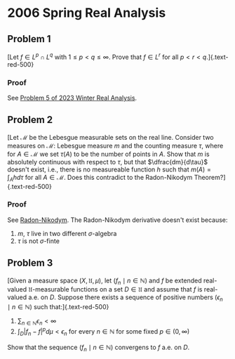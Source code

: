 # 2006 Spring Real Analysis

## Problem 1

[Let $f\in L^p\cap L^q$ with $1\leq p < q\leq\infty$. Prove that $f\in L^r$ for all $p < r < q$.]{.text-red-500}

### Proof

See [Problem 5 of 2023 Winter Real Analysis](/pdfs/quals/2023WR.html).

## Problem 2

[Let $\mathcal M$ be the Lebesgue measurable sets on the real line. Consider two measures on $\mathcal M$: Lebesgue measure $m$ and the counting measure $\tau$, where for $A\in\mathcal M$ we set $\tau(A)$ to be the number of points in $A$. Show that $m$ is absolutely continuous with respect to $\tau$, but that $\dfrac{dm}{d\tau}$ doesn't exist, i.e., there is no measureable function $h$ such that $m(A)=\int_A hd\tau$ for all $A\in\mathcal M$. Does this contradict to the Radon-Nikodym Theorem?]{.text-red-500}

### Proof 

 See [Radon-Nikodym](https://en.wikipedia.org/wiki/Radon–Nikodym_theorem). The Radon-Nikodym derivative doesn't exist because:
1. $m$, $\tau$ live in two different $\sigma$-algebra
2. $\tau$ is not $\sigma$-finte

## Problem 3

[Given a measure space $(X,\mathfrak U,\mu)$, let $(f_n\mid n\in\mathbb N)$ and $f$ be extended real-valued $\mathfrak U$-measurable functions on a set $D\in\mathfrak U$ and assume that $f$ is real-valued a.e. on $D$. Suppose there exists a sequence of positive numbers $(\epsilon_n\mid n\in\mathbb N)$ such that:]{.text-red-500}

1. $\sum_{n\in\mathbb N}\epsilon_n<\infty$
2. $\int_D|f_n-f|^pd\mu<\epsilon_n$ for every $n\in\mathbb N$ for some fixed $p\in(0,\infty)$

Show that the sequence $(f_n\mid n\in\mathbb N)$ convergens to $f$ a.e. on $D$.

